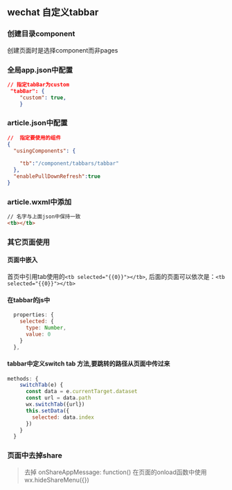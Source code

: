 ## wechat 自定义tabbar

### 创建目录component
创建页面时是选择component而非pages

### 全局app.json中配置
```json
// 指定tabBar为custom
 "tabBar": {
    "custom": true,
    }
```

### article.json中配置
```json
//  指定要使用的组件
{
  "usingComponents": {
  
    "tb":"/component/tabbars/tabbar"
  },
  "enablePullDownRefresh":true
}
```

### article.wxml中添加 
```html
// 名字与上面json中保持一致
<tb></tb>
```

### 其它页面使用
#### 页面中嵌入
首页中引用tab使用的`<tb selected="{{0}}"></tb>`, 后面的页面可以依次是：`<tb selected="{{0}}"></tb>`

#### 在tabbar的js中
```javascript
  properties: {
    selected: {
      type: Number,
      value: 0
    }
  },

```
#### tabbar中定义switch tab 方法,要跳转的路径从页面中传过来

```javascript
methods: {
    switchTab(e) {
      const data = e.currentTarget.dataset
      const url = data.path
      wx.switchTab({url})
      this.setData({
        selected: data.index
      })
    }
  }
```

### 页面中去掉share

> 去掉   onShareAppMessage: function() 
> 在页面的onload函数中使用 wx.hideShareMenu({})
